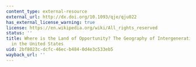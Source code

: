 ```yaml
---
content_type: external-resource
external_url: http://dx.doi.org/10.1093/qje/qju022
has_external_license_warning: true
license: https://en.wikipedia.org/wiki/All_rights_reserved
status: ''
title: Where is the Land of Opportunity? The Geography of Intergenerational Mobility
  in the United States
uid: 2bf8023c-dcfc-46ec-b484-0d4e3c533eb5
wayback_url: ''
---
```

